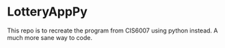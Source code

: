 # LotteryAppPy

This repo is to recreate the program from CIS6007 using python instead.
A much more sane way to code.